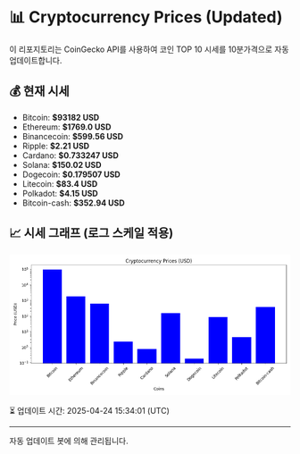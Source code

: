 
# 📊 Cryptocurrency Prices (Updated)

이 리포지토리는 CoinGecko API를 사용하여 코인 TOP 10 시세를 10분가격으로 자동 업데이트합니다.

## 💰 현재 시세
- Bitcoin: **$93182 USD**
- Ethereum: **$1769.0 USD**
- Binancecoin: **$599.56 USD**
- Ripple: **$2.21 USD**
- Cardano: **$0.733247 USD**
- Solana: **$150.02 USD**
- Dogecoin: **$0.179507 USD**
- Litecoin: **$83.4 USD**
- Polkadot: **$4.15 USD**
- Bitcoin-cash: **$352.94 USD**

## 📈 시세 그래프 (로그 스케일 적용)
![Crypto Prices](crypto_prices.png)

⏳ 업데이트 시간: 2025-04-24 15:34:01 (UTC)

---
자동 업데이트 봇에 의해 관리됩니다.
